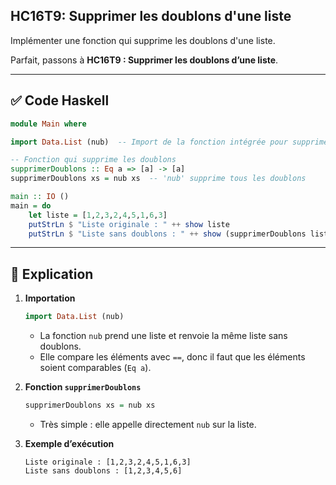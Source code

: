 ## HC16T9: Supprimer les doublons d'une liste

Implémenter une fonction qui supprime les doublons d'une liste.

Parfait, passons à **HC16T9 : Supprimer les doublons d’une liste**.

---

## ✅ Code Haskell

```haskell
module Main where

import Data.List (nub)  -- Import de la fonction intégrée pour supprimer les doublons

-- Fonction qui supprime les doublons
supprimerDoublons :: Eq a => [a] -> [a]
supprimerDoublons xs = nub xs  -- 'nub' supprime tous les doublons

main :: IO ()
main = do
    let liste = [1,2,3,2,4,5,1,6,3]
    putStrLn $ "Liste originale : " ++ show liste
    putStrLn $ "Liste sans doublons : " ++ show (supprimerDoublons liste)
```

---

## 📝 Explication

1. **Importation**

   ```haskell
   import Data.List (nub)
   ```

   * La fonction `nub` prend une liste et renvoie la même liste sans doublons.
   * Elle compare les éléments avec `==`, donc il faut que les éléments soient comparables (`Eq a`).

2. **Fonction `supprimerDoublons`**

   ```haskell
   supprimerDoublons xs = nub xs
   ```

   * Très simple : elle appelle directement `nub` sur la liste.

3. **Exemple d’exécution**

   ```
   Liste originale : [1,2,3,2,4,5,1,6,3]
   Liste sans doublons : [1,2,3,4,5,6]
   ```

